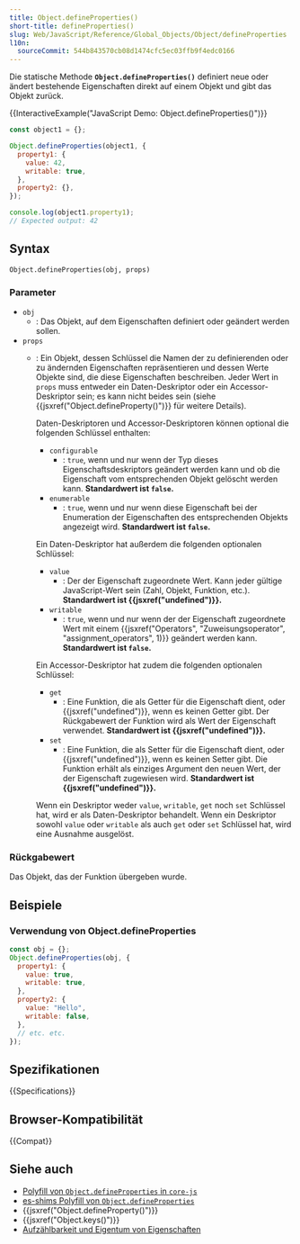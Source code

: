 ```yaml
---
title: Object.defineProperties()
short-title: defineProperties()
slug: Web/JavaScript/Reference/Global_Objects/Object/defineProperties
l10n:
  sourceCommit: 544b843570cb08d1474cfc5ec03ffb9f4edc0166
---
```


Die statische Methode **`Object.defineProperties()`** definiert neue oder
ändert bestehende Eigenschaften direkt auf einem Objekt und gibt das Objekt zurück.

{{InteractiveExample("JavaScript Demo: Object.defineProperties()")}}

```js interactive-example
const object1 = {};

Object.defineProperties(object1, {
  property1: {
    value: 42,
    writable: true,
  },
  property2: {},
});

console.log(object1.property1);
// Expected output: 42
```

## Syntax

```js-nolint
Object.defineProperties(obj, props)
```

### Parameter

- `obj`
  - : Das Objekt, auf dem Eigenschaften definiert oder geändert werden sollen.
- `props`
  - : Ein Objekt, dessen Schlüssel die Namen der zu definierenden oder zu ändernden Eigenschaften repräsentieren und
    dessen Werte Objekte sind, die diese Eigenschaften beschreiben. Jeder Wert in `props`
    muss entweder ein Daten-Deskriptor oder ein Accessor-Deskriptor sein; es kann nicht beides sein (siehe
    {{jsxref("Object.defineProperty()")}} für weitere Details).

    Daten-Deskriptoren und Accessor-Deskriptoren können optional die folgenden Schlüssel enthalten:
    - `configurable`
      - : `true`, wenn und nur wenn der Typ dieses Eigenschaftsdeskriptors geändert werden kann
        und ob die Eigenschaft vom entsprechenden Objekt gelöscht werden kann.
        **Standardwert ist `false`.**
    - `enumerable`
      - : `true`, wenn und nur wenn diese Eigenschaft bei der Enumeration der
        Eigenschaften des entsprechenden Objekts angezeigt wird.
        **Standardwert ist `false`.**

    Ein Daten-Deskriptor hat außerdem die folgenden optionalen Schlüssel:
    - `value`
      - : Der der Eigenschaft zugeordnete Wert. Kann jeder gültige JavaScript-Wert sein
        (Zahl, Objekt, Funktion, etc.).
        **Standardwert ist {{jsxref("undefined")}}.**
    - `writable`
      - : `true`, wenn und nur wenn der der Eigenschaft zugeordnete Wert mit einem
        {{jsxref("Operators", "Zuweisungsoperator", "assignment_operators", 1)}} geändert werden kann.
        **Standardwert ist `false`.**

    Ein Accessor-Deskriptor hat zudem die folgenden optionalen Schlüssel:
    - `get`
      - : Eine Funktion, die als Getter für die Eigenschaft dient, oder {{jsxref("undefined")}},
        wenn es keinen Getter gibt. Der Rückgabewert der Funktion wird als Wert der
        Eigenschaft verwendet.
        **Standardwert ist {{jsxref("undefined")}}.**
    - `set`
      - : Eine Funktion, die als Setter für die Eigenschaft dient, oder {{jsxref("undefined")}},
        wenn es keinen Setter gibt. Die Funktion erhält als einziges Argument den neuen
        Wert, der der Eigenschaft zugewiesen wird.
        **Standardwert ist {{jsxref("undefined")}}.**

    Wenn ein Deskriptor weder `value`, `writable`,
    `get` noch `set` Schlüssel hat, wird er als Daten-Deskriptor behandelt. Wenn ein
    Deskriptor sowohl `value` oder `writable` als auch `get`
    oder `set` Schlüssel hat, wird eine Ausnahme ausgelöst.

### Rückgabewert

Das Objekt, das der Funktion übergeben wurde.

## Beispiele

### Verwendung von Object.defineProperties

```js
const obj = {};
Object.defineProperties(obj, {
  property1: {
    value: true,
    writable: true,
  },
  property2: {
    value: "Hello",
    writable: false,
  },
  // etc. etc.
});
```

## Spezifikationen

{{Specifications}}

## Browser-Kompatibilität

{{Compat}}

## Siehe auch

- [Polyfill von `Object.defineProperties` in `core-js`](https://github.com/zloirock/core-js#ecmascript-object)
- [es-shims Polyfill von `Object.defineProperties`](https://www.npmjs.com/package/object.defineproperties)
- {{jsxref("Object.defineProperty()")}}
- {{jsxref("Object.keys()")}}
- [Aufzählbarkeit und Eigentum von Eigenschaften](/de/docs/Web/JavaScript/Guide/Enumerability_and_ownership_of_properties)
